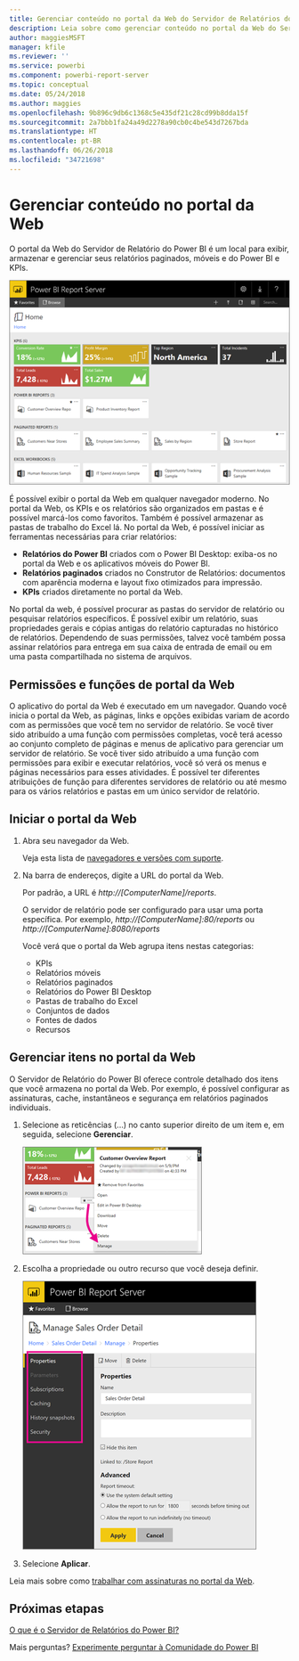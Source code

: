 ```yaml
---
title: Gerenciar conteúdo no portal da Web do Servidor de Relatórios do Power BI
description: Leia sobre como gerenciar conteúdo no portal da Web do Servidor de Relatórios do Power BI.
author: maggiesMSFT
manager: kfile
ms.reviewer: ''
ms.service: powerbi
ms.component: powerbi-report-server
ms.topic: conceptual
ms.date: 05/24/2018
ms.author: maggies
ms.openlocfilehash: 9b896c9db6c1368c5e435df21c28cd99b8dda15f
ms.sourcegitcommit: 2a7bbb1fa24a49d2278a90cb0c4be543d7267bda
ms.translationtype: HT
ms.contentlocale: pt-BR
ms.lasthandoff: 06/26/2018
ms.locfileid: "34721698"
---
```

# <a name="manage-content-in-the-web-portal"></a>Gerenciar conteúdo no portal da Web 
O portal da Web do Servidor de Relatório do Power BI é um local para exibir, armazenar e gerenciar seus relatórios paginados, móveis e do Power BI e KPIs.

![Portal da Web do Servidor de Relatórios](media/getting-around/report-server-web-portal.png)

É possível exibir o portal da Web em qualquer navegador moderno. No portal da Web, os KPIs e os relatórios são organizados em pastas e é possível marcá-los como favoritos. Também é possível armazenar as pastas de trabalho do Excel lá. No portal da Web, é possível iniciar as ferramentas necessárias para criar relatórios:

* **Relatórios do Power BI** criados com o Power BI Desktop: exiba-os no portal da Web e os aplicativos móveis do Power BI.
* **Relatórios paginados** criados no Construtor de Relatórios: documentos com aparência moderna e layout fixo otimizados para impressão.
* **KPIs** criados diretamente no portal da Web.

No portal da web, é possível procurar as pastas do servidor de relatório ou pesquisar relatórios específicos. É possível exibir um relatório, suas propriedades gerais e cópias antigas do relatório capturadas no histórico de relatórios. Dependendo de suas permissões, talvez você também possa assinar relatórios para entrega em sua caixa de entrada de email ou em uma pasta compartilhada no sistema de arquivos.

## <a name="web-portal-roles-and-permissions"></a>Permissões e funções de portal da Web
O aplicativo do portal da Web é executado em um navegador. Quando você inicia o portal da Web, as páginas, links e opções exibidas variam de acordo com as permissões que você tem no servidor de relatório. Se você tiver sido atribuído a uma função com permissões completas, você terá acesso ao conjunto completo de páginas e menus de aplicativo para gerenciar um servidor de relatório. Se você tiver sido atribuído a uma função com permissões para exibir e executar relatórios, você só verá os menus e páginas necessários para esses atividades. É possível ter diferentes atribuições de função para diferentes servidores de relatório ou até mesmo para os vários relatórios e pastas em um único servidor de relatório.

## <a name="start-the-web-portal"></a>Iniciar o portal da Web
1. Abra seu navegador da Web.
   
    Veja esta lista de [navegadores e versões com suporte](browser-support.md).
2. Na barra de endereços, digite a URL do portal da Web.
   
    Por padrão, a URL é *http://[ComputerName]/reports*.
   
    O servidor de relatório pode ser configurado para usar uma porta específica. Por exemplo, *http://[ComputerName]:80/reports* ou *http://[ComputerName]:8080/reports*
   
    Você verá que o portal da Web agrupa itens nestas categorias:
   
   * KPIs
   * Relatórios móveis
   * Relatórios paginados
   * Relatórios do Power BI Desktop
   * Pastas de trabalho do Excel
   * Conjuntos de dados
   * Fontes de dados
   * Recursos

## <a name="manage-items-in-the-web-portal"></a>Gerenciar itens no portal da Web
O Servidor de Relatório do Power BI oferece controle detalhado dos itens que você armazena no portal da Web. Por exemplo, é possível configurar as assinaturas, cache, instantâneos e segurança em relatórios paginados individuais.

1. Selecione as reticências (...) no canto superior direito de um item e, em seguida, selecione **Gerenciar**.
   
    ![Selecionar Gerenciar](media/getting-around/report-server-web-portal-manage-ellipsis.png)
2. Escolha a propriedade ou outro recurso que você deseja definir.
   
    ![Selecionar uma propriedade](media/getting-around/report-server-web-portal-manage-properties.png)
3. Selecione **Aplicar**.

Leia mais sobre como [trabalhar com assinaturas no portal da Web](https://docs.microsoft.com/sql/reporting-services/working-with-subscriptions-web-portal).

## <a name="next-steps"></a>Próximas etapas
[O que é o Servidor de Relatórios do Power BI?](get-started.md)

Mais perguntas? [Experimente perguntar à Comunidade do Power BI](https://community.powerbi.com/)

